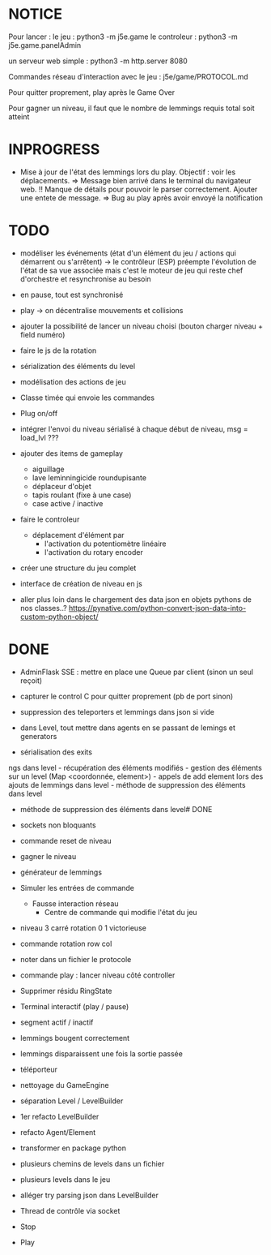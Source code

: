 # NOTICE
Pour lancer : 
le jeu :
python3 -m j5e.game
le controleur :
python3 -m j5e.game.panelAdmin

un serveur web simple :
python3 -m http.server 8080

Commandes réseau d'interaction avec le jeu : j5e/game/PROTOCOL.md

Pour quitter proprement, play après le Game Over

Pour gagner un niveau, il faut que le nombre de lemmings requis total soit atteint

# INPROGRESS

- Mise à jour de l'état des lemmings lors du play. Objectif : voir les déplacements.
=> Message bien arrivé dans le terminal du navigateur web. !! Manque de détails pour pouvoir le parser correctement. Ajouter une entete de message.
=> Bug au play après avoir envoyé la notification

# TODO

- modéliser les événements (état d'un élément du jeu / actions qui démarrent ou s'arrêtent)
-> le contrôleur (ESP) préempte l'évolution de l'état de sa vue associée mais c'est le moteur de jeu qui reste chef d'orchestre et resynchronise au besoin
- en pause, tout est synchronisé
- play -> on décentralise mouvements et collisions

- ajouter la possibilité de lancer un niveau choisi (bouton charger niveau + field numéro)

- faire le js de la rotation
- sérialization des éléments du level

- modélisation des actions de jeu

- Classe timée qui envoie les commandes
- Plug on/off

- intégrer l'envoi du niveau sérialisé à chaque début de niveau, msg = load_lvl ???

- ajouter des items de gameplay
    - aiguillage
    - lave leminningicide roundupisante
    - déplaceur d'objet
    - tapis roulant (fixe à une case)
    - case active / inactive

- faire le controleur
    - déplacement d'élément par
        - l'activation du potentiomètre linéaire 
        - l'activation du rotary encoder

- créer une structure du jeu complet

- interface de création de niveau en js

- aller plus loin dans le chargement des data json en objets pythons de nos classes..?
https://pynative.com/python-convert-json-data-into-custom-python-object/



# DONE 

- AdminFlask SSE : mettre en place une Queue par client (sinon un seul reçoit)

- capturer le control C pour quitter proprement (pb de port sinon)

- suppression des teleporters et lemmings dans json si vide

- dans Level, tout mettre dans agents en se passant de lemings et generators

- sérialisation des exits

ngs dans level
    - récupération des éléments modifiés
        - gestion des éléments sur un level (Map <coordonnée, element>)
            - appels de add element lors des ajouts de lemmings dans level
            - méthode de suppression des éléments dans level
- méthode de suppression des éléments dans level# DONE

- sockets non bloquants
- commande reset de niveau
- gagner le niveau
- générateur de lemmings
- Simuler les entrées de commande
    - Fausse interaction réseau
        - Centre de commande qui modifie l'état du jeu
- niveau 3 carré rotation 0 1 victorieuse
- commande rotation row col
- noter dans un fichier le protocole
- commande play : lancer niveau côté controller
- Supprimer résidu RingState
- Terminal interactif (play / pause)
- segment actif / inactif
- lemmings bougent correctement
- lemmings disparaissent une fois la sortie passée
- téléporteur
- nettoyage du GameEngine
- séparation Level / LevelBuilder
- 1er refacto LevelBuilder
- refacto Agent/Element
- transformer en package python
- plusieurs chemins de levels dans un fichier
- plusieurs levels dans le jeu
- alléger try parsing json dans LevelBuilder
- Thread de contrôle via socket
- Stop
- Play
